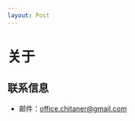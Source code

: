 ```yaml
---
layout: Post
---
```


# 关于
## 联系信息
- 邮件：[office.chitaner@gmail.com](mailto:office.chitaner@gmail.com)